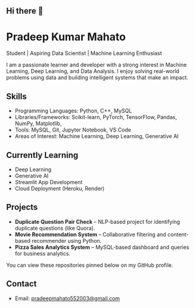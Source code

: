 ## Hi there 👋

<!--
**pradeep-mahat0/pradeep-mahat0** is a ✨ _special_ ✨ repository because its `README.md` (this file) appears on your GitHub profile.

Here are some ideas to get you started:

- 🔭 I’m currently working on ...
- 🌱 I’m currently learning ...
- 👯 I’m looking to collaborate on ...
- 🤔 I’m looking for help with ...
- 💬 Ask me about ...
- 📫 How to reach me: ...
- 😄 Pronouns: ...
- ⚡ Fun fact: ...
-->
# Pradeep Kumar Mahato

Student | Aspiring Data Scientist | Machine Learning Enthusiast 

I am a passionate learner and developer with a strong interest in Machine Learning, Deep Learning, and Data Analysis. I enjoy solving real-world problems using data and building intelligent systems that make an impact.

## Skills

- Programming Languages: Python, C++, MySQL
- Libraries/Frameworks: Scikit-learn, PyTorch, TensorFlow, Pandas, NumPy, Matplotlib,
- Tools: MySQL, Git, Jupyter Notebook, VS Code
- Areas of Interest: Machine Learning, Deep Learning, Generative AI

## Currently Learning

- Deep Learning
- Generative AI
- Streamlit App Development
- Cloud Deployment (Heroku, Render)

## Projects

- **Duplicate Question Pair Check** – NLP-based project for identifying duplicate questions (like Quora).
- **Movie Recommendation System** – Collaborative filtering and content-based recommender using Python.
- **Pizza Sales Analytics System** – MySQL-based dashboard and queries for business analytics.

You can view these repositories pinned below on my GitHub profile.

## Contact

- Email: pradeepmahato552003@gmail.com
<!-- LinkedIn: [linkedin.com/in/YOUR_USERNAME](https://linkedin.com/in/YOUR_USERNAME)
- Portfolio: [yourportfolio.com](https://yourportfolio.com) (if you have one) -->
